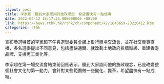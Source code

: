 ```yaml
---
layout: post
title: 李家超：聽到大家認同其施政理念　希望盡快有一點成績
date: 2022-04-12 18:17:23.000000000 +08:00
link: https://news.rthk.hk/rthk/ch/component/k2/1643659-20220412.htm
categories: rthk
---
```


宣布參選特首的李家超下午與選舉委員會網上舉行兩場交流會，並在社交專頁直播，多名選委提出不同意見，包括盡快通關、就改劃土地政府拆牆鬆綁、重建香港品牌、支援再工業化等。

李家超在第一場交流會結束前回應表示，聽到大家認同他的施政理念，已是改變整個社會文化的第一動力，會針對某些範圍做一些變化、變革，希望盡快有一點成績。
